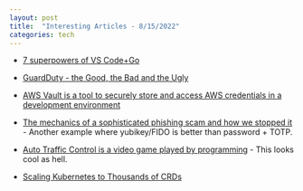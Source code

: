 ```yaml
---
layout: post
title:  "Interesting Articles - 8/15/2022"
categories: tech
---
```

* [7 superpowers of VS Code+Go](https://bitfieldconsulting.com/golang/vs-code-go)

* [GuardDuty - the Good, the Bad and the Ugly](https://badshah.io/guardduty-good-bad-ugly/)

* [AWS Vault is a tool to securely store and access AWS credentials in a development environment](https://github.com/99designs/aws-vault)

* [The mechanics of a sophisticated phishing scam and how we stopped it](https://blog.cloudflare.com/2022-07-sms-phishing-attacks/) - Another example where yubikey/FIDO is better than password + TOTP.

* [Auto Traffic Control is a video game played by programming](https://auto-traffic-control.com/) - This looks cool as hell.

* [Scaling Kubernetes to Thousands of CRDs](https://blog.upbound.io/scaling-kubernetes-to-thousands-of-crds/)

